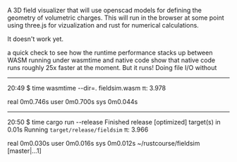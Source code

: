 A 3D field visualizer that will use openscad models for defining the
geometry of volumetric charges. This will run in the browser at some
point using three.js for vizualization and rust for numerical
calculations.

It doesn't work yet.


a quick check to see how the runtime performance stacks up between
WASM running under wasmtime and native code show that native code runs
roughly 25x faster at the moment. But it runs! Doing file I/O without 

-----

20:49 $ time wasmtime --dir=. fieldsim.wasm 
π: 3.978

real	0m0.746s
user	0m0.700s
sys	0m0.044s

-----

20:50 $ time cargo run --release 
    Finished release [optimized] target(s) in 0.01s
     Running `target/release/fieldsim`
π: 3.966

real	0m0.030s
user	0m0.016s
sys	0m0.012s
~/rustcourse/fieldsim [master|…1] 
